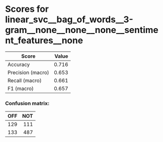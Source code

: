 # Scores for linear_svc__bag_of_words__3-gram__none__none__none__sentiment_features__none
|      Score      |Value|
|-----------------|----:|
|Accuracy         |0.716|
|Precision (macro)|0.653|
|Recall (macro)   |0.661|
|F1 (macro)       |0.657|

### Confusion matrix:
|OFF|NOT|
|--:|--:|
|129|111|
|133|487|
